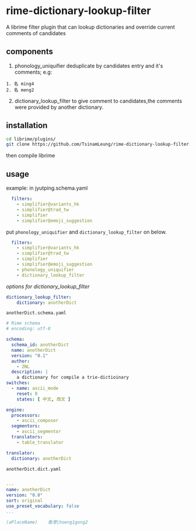 # rime-dictionary-lookup-filter
A librime filter plugin that can lookup dictionaries and override current comments of candidates

## components

1. phonology_uniquifier
  deduplicate by candidates entry and it's comments;
  e.g:
  ```
  1. 名 ming4
  2. 名 meng2
  ```
2. dictionary_lookup_filter
  to give comment to candidates,the comments were provided by another dictionary.
  
## installation

```bash
cd librime/plugins/
git clone https://github.com/TsinamLeung/rime-dictionary-lookup-filter.git dictionary_plugin
```

then compile librime

## usage

example: in jyutping.schema.yaml
```yaml
  filters:
    - simplifier@variants_hk
    - simplifier@trad_tw
    - simplifier
    - simplifier@emoji_suggestion
```
put `phonology_uniquifier` and `dictionary_lookup_filter` on below.

```yaml
  filters:
    - simplifier@variants_hk
    - simplifier@trad_tw
    - simplifier
    - simplifier@emoji_suggestion
    - phonology_uniquifier
    - dictionary_lookup_filter
```

*options for dictionary_lookup_filter*

```yaml
dictionary_lookup_filter:
    dictionary: anotherDict
```

`anotherDict.schema.yaml`

```yaml
# Rime schema
# encoding: utf-8

schema:
  schema_id: anotherDict
  name: anotherDict
  version: "0.1"
  author:
    - ZNL
  description: |
    a dictionary for compile a trie-dictioinary
switches:
  - name: ascii_mode
    reset: 0
    states: [ 中文, 西文 ]

engine:
  processors:
    - ascii_composer
  segmentors:
    - ascii_segmentor
  translators:
    - table_translator

translator:
  dictionary: anotherDict
```

`anotherDict.dict.yaml`

```yaml

---
name: anotherDict
version: "0.0"
sort: original
use_preset_vocabulary: false
...

(aPlaceName)	香港|hoeng1gong2
```
